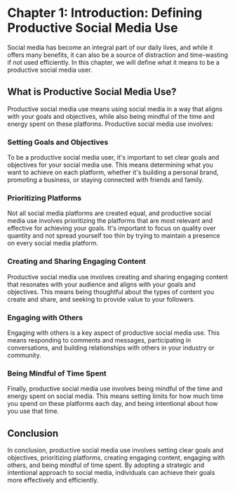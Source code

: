 Chapter 1: Introduction: Defining Productive Social Media Use
=============================================================

Social media has become an integral part of our daily lives, and while it offers many benefits, it can also be a source of distraction and time-wasting if not used efficiently. In this chapter, we will define what it means to be a productive social media user.

What is Productive Social Media Use?
------------------------------------

Productive social media use means using social media in a way that aligns with your goals and objectives, while also being mindful of the time and energy spent on these platforms. Productive social media use involves:

### Setting Goals and Objectives

To be a productive social media user, it's important to set clear goals and objectives for your social media use. This means determining what you want to achieve on each platform, whether it's building a personal brand, promoting a business, or staying connected with friends and family.

### Prioritizing Platforms

Not all social media platforms are created equal, and productive social media use involves prioritizing the platforms that are most relevant and effective for achieving your goals. It's important to focus on quality over quantity and not spread yourself too thin by trying to maintain a presence on every social media platform.

### Creating and Sharing Engaging Content

Productive social media use involves creating and sharing engaging content that resonates with your audience and aligns with your goals and objectives. This means being thoughtful about the types of content you create and share, and seeking to provide value to your followers.

### Engaging with Others

Engaging with others is a key aspect of productive social media use. This means responding to comments and messages, participating in conversations, and building relationships with others in your industry or community.

### Being Mindful of Time Spent

Finally, productive social media use involves being mindful of the time and energy spent on social media. This means setting limits for how much time you spend on these platforms each day, and being intentional about how you use that time.

Conclusion
----------

In conclusion, productive social media use involves setting clear goals and objectives, prioritizing platforms, creating engaging content, engaging with others, and being mindful of time spent. By adopting a strategic and intentional approach to social media, individuals can achieve their goals more effectively and efficiently.
